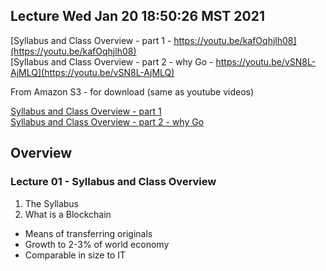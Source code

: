 Lecture Wed Jan 20 18:50:26 MST 2021
--------------------------

[Syllabus and Class Overview - part 1 - https://youtu.be/kafOqhjlh08](https://youtu.be/kafOqhjlh08)<br>
[Syllabus and Class Overview - part 2 - why Go - https://youtu.be/vSN8L-AjMLQ](https://youtu.be/vSN8L-AjMLQ)<br>

From Amazon S3 - for download (same as youtube videos)

[Syllabus and Class Overview - part 1](http://uw-s20-2015.s3.amazonaws.com/4010-L01-pt1-syllabus.mp4)<br>
[Syllabus and Class Overview - part 2 - why Go](http://uw-s20-2015.s3.amazonaws.com/4010-L01-pt2-syllabus-and-why-Go.mp4)<br>

Overview
-----------------

### Lecture 01 - Syllabus and Class Overview

1. The Syllabus
2. What is a Blockchain

- Means of transferring originals
- Growth to 2-3% of world economy
- Comparable in size to IT

